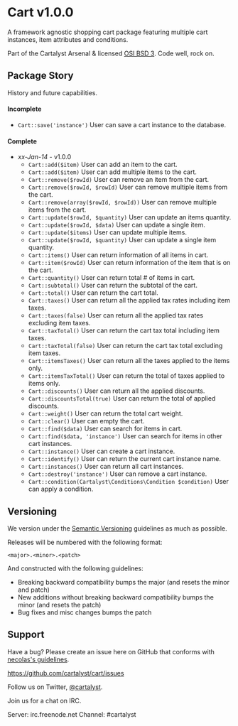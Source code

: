 # Cart v1.0.0

A framework agnostic shopping cart package featuring multiple cart instances, item attributes and conditions.

Part of the Cartalyst Arsenal & licensed [OSI BSD 3](license.txt). Code well, rock on.

## Package Story

History and future capabilities.

#### Incomplete
- ```Cart::save('instance')``` User can save a cart instance to the database.

#### Complete
- *xx-Jan-14* - v1.0.0
	- ```Cart::add($item)``` User can add an item to the cart.
	- ```Cart::add($item)``` User can add multiple items to the cart.
	- ```Cart::remove($rowId)``` User can remove an item from the cart.
	- ```Cart::remove($rowId, $rowId)``` User can remove multiple items from the cart.
	- ```Cart::remove(array($rowId, $rowId))``` User can remove multiple items from the cart.
	- ```Cart::update($rowId, $quantity)``` User can update an items quantity.
	- ```Cart::update($rowId, $data)``` User can update a single item.
	- ```Cart::update($items)``` User can update multiple items.
	- ```Cart::update($rowId, $quantity)``` User can update a single item quantity.
	- ```Cart::items()``` User can return information of all items in cart.
	- ```Cart::item($rowId)``` User can return information of the item that is on the cart.
	- ```Cart::quantity()``` User can return total # of items in cart.
	- ```Cart::subtotal()``` User can return the subtotal of the cart.
	- ```Cart::total()``` User can return the cart total.
	- ```Cart::taxes()``` User can return all the applied tax rates including item taxes.
	- ```Cart::taxes(false)``` User can return all the applied tax rates excluding item taxes.
	- ```Cart::taxTotal()``` User can return the cart tax total including item taxes.
	- ```Cart::taxTotal(false)``` User can return the cart tax total excluding item taxes.
	- ```Cart::itemsTaxes()``` User can return all the taxes applied to the items only.
	- ```Cart::itemsTaxTotal()``` User can return the total of taxes applied to items only.
	- ```Cart::discounts()``` User can return all the applied discounts.
	- ```Cart::discountsTotal(true)``` User can return the total of applied discounts.
	- ```Cart::weight()``` User can return the total cart weight.
	- ```Cart::clear()``` User can empty the cart.
	- ```Cart::find($data)``` User can search for items in cart.
	- ```Cart::find($data, 'instance')``` User can search for items in other cart instances.
	- ```Cart::instance()``` User can create a cart instance.
	- ```Cart::identify()``` User can return the current cart instance name.
	- ```Cart::instances()``` User can return all cart instances.
	- ```Cart::destroy('instance')``` User can remove a cart instance.
	- ```Cart::condition(Cartalyst\Conditions\Condition $condition)``` User can apply a condition.

## Versioning

We version under the [Semantic Versioning](http://semver.org/) guidelines as much as possible.

Releases will be numbered with the following format:

`<major>.<minor>.<patch>`

And constructed with the following guidelines:

* Breaking backward compatibility bumps the major (and resets the minor and patch)
* New additions without breaking backward compatibility bumps the minor (and resets the patch)
* Bug fixes and misc changes bumps the patch

## Support

Have a bug? Please create an issue here on GitHub that conforms with [necolas's guidelines](https://github.com/necolas/issue-guidelines).

https://github.com/cartalyst/cart/issues

Follow us on Twitter, [@cartalyst](http://twitter.com/cartalyst).

Join us for a chat on IRC.

Server: irc.freenode.net
Channel: #cartalyst
